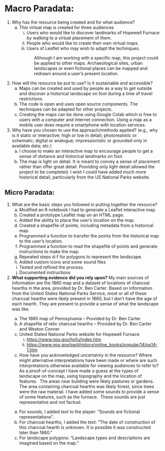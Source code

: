# Macro Paradata:

<ol>
	<li>Why has the resource being created and for what audience?
	<ol style="list-style-type:lower-alpha;">
		<li>This virtual map is created for three audiences
		<ol style="list-style-type:lower-roman;">
			<li>Users who would like to discover landmarks of Hopewell Furnace by walking to a virtual placement of them.</li>
			<li>People who would like to create their own virtual maps.</li>
			<li>Users of Leaflet who may wish to adapt the techniques.</li>
		</ol>
		<p style="margin-left:36.0pt;">Although I am working with a specific map, this project could be applied to other maps. Archaeological sites, urban landscapes or even fictional places can be mapped and redrawn around a user&rsquo;s present location.</p>
		</li>
	</ol>
	</li>
	<li value="2">How will the resource be put to use? Is it sustainable and accessible?
	<ol style="list-style-type:lower-alpha;">
		<li>Maps can be created and used by people as a way to get outside and discover a historical landscape on foot during a time of travel restrictions.</li>
		<li>The code is open and uses open source components. The techniques can be adapted for other projects.</li>
		<li>Creating the maps can be done using Google Colab which is free to users with a computer and internet connection. Using a map as a mobile user does require a smartphone with location services.</li>
	</ol>
	</li>
	<li value="3">Why have you chosen to use the approach/methods applied? (e.g., why is it static or interactive; high or low in detail; photorealistic or schematic; digital or analogue; impressionistic or grounded only in available data; etc.)
	<ol style="list-style-type:lower-alpha;">
		<li>I choose to make an interactive map to encourage people to get a sense of distance and historical landmarks on foot.</li>
		<li>The map is light on detail. It is meant to convey a sense of placement rather than offer great detail. Providing only light detail allowed the project to be completed. I wish I could have added much more historical detail, particularly from the US National Parks website.</li>
	</ol>
	</li>
</ol>

<p></p>

## Micro Paradata:

<ol>
	<li>What are the basic steps you followed in putting together the resource?
	<ol style="list-style-type:lower-alpha;">
		<li>Modified an R notebook I had to generate a Leaflet interactive map.</li>
		<li>Created a prototype Leaflet map on an HTML page.</li>
		<li>Added the ability to place the user&rsquo;s location on the map.</li>
		<li>Created a shapefile of points, including metadata from a historical map.</li>
		<li>Programmed a function to transfer the points from the historical map to the user&rsquo;s location.</li>
		<li>Programmed a function to read the shapefile of points and generate instructions to make the map.</li>
		<li>Repeated steps d-f for polygons to represent the landscape.</li>
		<li>Added custom icons and some sound files</li>
		<li>Tested and refined the process.</li>
		<li>Documented instructions</li>
	</ol>
	</li>
	<li value="2"><b>What supporting evidence did you rely upon?</b> My main sources of information are the 1860 map and a dataset of locations of charcoal hearths in the area, provided by Dr. Ben Carter. Based on information from the United States National Parks Service, most or all of these charcoal hearths were likely present in 1860, but I don&rsquo;t have the age of each hearth. They are present to provide a sense of what the landscape was like.</p>
</li>


<ol style="list-style-type:lower-alpha;">
	<li>The 1860 map of Pennsylvania &ndash; Provided by Dr. Ben Carter</li>
	<li>A shapefile of relic charcoal hearths &ndash; Provided by Dr. Ben Carter and Weston Conner</li>
	<li>United Stated National Parks website for Hopewell Furnace
	<ol style="list-style-type:lower-roman;">
		<li><a href="https://www.nps.gov/hofu/index.htm">https://www.nps.gov/hofu/index.htm</a></li>
		<li><a href="https://www.nps.gov/parkhistory/online_books/popular/14/ps14-1.htm">https://www.nps.gov/parkhistory/online_books/popular/14/ps14-1.htm</a></li>
	</ol>
	</li>
	<li value="3">How have you acknowledged uncertainty in the resource? Where might alternative interpretations have been made or where are such interpretations otherwise available for viewing audiences to refer to? As a proof-of-concept I have made a guess at the types of landscape on the map, using topography and the location of features.&nbsp; The areas near building were likely pastures or gardens.&nbsp; The area containing charcoal hearths was likely forest, since trees were the raw material. I have added some sounds to provide a sense of some features, such as the furnace.&nbsp; These sounds are just representative and not factual.
</li>
</ol>

<p style="margin-left:72.0pt;">
<ol style="list-style-type:lower-alpha;">
	<li>For sounds, I added text to the player: &ldquo;Sounds are fictional representations&rdquo;.</li>
	<li>For charcoal hearths, I added the text: &ldquo;The date of construction of this charcoal hearth is unknown. It is possible it was constructed later than 1860.&rdquo;</li>
	<li>For landscape polygons: &ldquo;Landscape types and descriptions are imagined based on the map.&rdquo;</li>
</ol>
